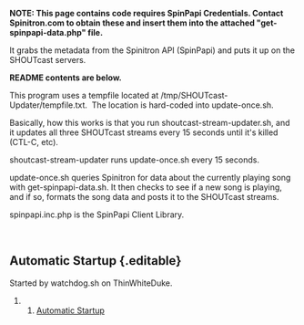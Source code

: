 **NOTE: This page contains code requires SpinPapi Credentials. Contact
Spinitron.com to obtain these and insert them into the attached
"get-spinpapi-data.php" file.**

It grabs the metadata from the Spinitron API (SpinPapi) and puts it up
on the SHOUTcast servers.

**README contents are below.**

This program uses a tempfile located at
/tmp/SHOUTcast-Updater/tempfile.txt.  The location is hard-coded into
update-once.sh.

Basically, how this works is that you run shoutcast-stream-updater.sh,
and it updates all three SHOUTcast streams every 15 seconds until it's
killed (CTL-C, etc).

shoutcast-stream-updater runs update-once.sh every 15 seconds.

update-once.sh queries Spinitron for data about the currently playing
song with get-spinpapi-data.sh. It then checks to see if a new song is
playing, and if so, formats the song data and posts it to the SHOUTcast
streams.

spinpapi.inc.php is the SpinPapi Client Library.

 

Automatic Startup {.editable}
-----------------

Started by watchdog.sh on ThinWhiteDuke.

1.  1. [Automatic Startup](#Automatic_Startup)

